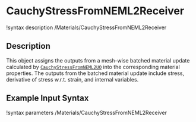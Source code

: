 # CauchyStressFromNEML2Receiver

!syntax description /Materials/CauchyStressFromNEML2Receiver

## Description

This object assigns the outputs from a mesh-wise batched material update calculated by [`CauchyStressFromNEML2UO`](CauchyStressFromNEML2UO.md) into the corresponding material properties. The outputs from the batched material update include stress, derivative of stress w.r.t. strain, and internal variables.

## Example Input Syntax

!syntax parameters /Materials/CauchyStressFromNEML2Receiver
